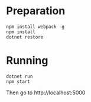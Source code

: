 Preparation
=
    
    npm install webpack -g
    npm install
    dotnet restore
    
Running
=

    dotnet run
    npm start

Then go to http://localhost:5000